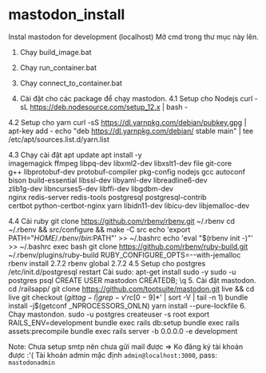 # mastodon_install
Instal mastodon for development (localhost)
Mở cmd trong thư mục này lên.

1. Chạy build_image.bat
2. Chạy run_container.bat
3. Chạy connect_to_container.bat

4. Cài đặt cho các package để chạy mastodon.
4.1 Setup cho Nodejs
curl -sL https://deb.nodesource.com/setup_12.x | bash -

4.2 Setup cho yarn
curl -sS https://dl.yarnpkg.com/debian/pubkey.gpg | apt-key add -
echo "deb https://dl.yarnpkg.com/debian/ stable main" | tee /etc/apt/sources.list.d/yarn.list

4.3 Chạy cài đặt
apt update
apt install -y \
  imagemagick ffmpeg libpq-dev libxml2-dev libxslt1-dev file git-core \
  g++ libprotobuf-dev protobuf-compiler pkg-config nodejs gcc autoconf \
  bison build-essential libssl-dev libyaml-dev libreadline6-dev \
  zlib1g-dev libncurses5-dev libffi-dev libgdbm-dev \
  nginx redis-server redis-tools postgresql postgresql-contrib \
  certbot python-certbot-nginx yarn libidn11-dev libicu-dev libjemalloc-dev

 4.4 Cài ruby
git clone https://github.com/rbenv/rbenv.git ~/.rbenv
cd ~/.rbenv && src/configure && make -C src
echo 'export PATH="$HOME/.rbenv/bin:$PATH"' >> ~/.bashrc
echo 'eval "$(rbenv init -)"' >> ~/.bashrc
exec bash
git clone https://github.com/rbenv/ruby-build.git ~/.rbenv/plugins/ruby-build
RUBY_CONFIGURE_OPTS=--with-jemalloc rbenv install 2.7.2
rbenv global 2.7.2
4.5 Setup cho postgres
/etc/init.d/postgresql restart
Cài sudo:
apt-get install sudo -y
sudo -u postgres psql
CREATE USER mastodon CREATEDB;
\q
5. Cài đặt mastodon.
cd /railsapp/
git clone https://github.com/tootsuite/mastodon.git live && cd live
git checkout $(git tag -l | grep -v 'rc[0-9]*$' | sort -V | tail -n 1)
bundle install -j$(getconf _NPROCESSORS_ONLN)
yarn install --pure-lockfile
6. Chạy mastondon.
sudo -u postgres createuser -s root
export RAILS_ENV=development
bundle exec rails db:setup
bundle exec rails assets:precompile
bundle exec rails server -b 0.0.0.0 -e development

Note: Chưa setup smtp nên chưa gửi mail được => Ko đăng ký tài khoản được :'(
Tài khoản admin mặc định `admin@localhost:3000`, pass: `mastodonadmin`